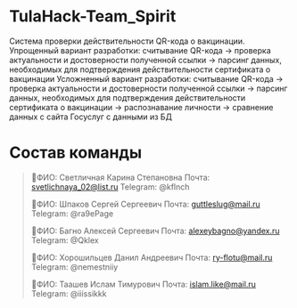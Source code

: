 # TulaHack-Team_Spirit

Система проверки действительности QR-кода о вакцинации. 
Упрощенный вариант разработки: считывание QR-кода -> проверка актуальности и достоверности полученной ссылки -> парсинг данных, необходимых для подтверждения действительности сертификата о вакцинации 
Усложненный вариант разработки: считывание QR-кода -> проверка актуальности и достоверности полученной ссылки -> парсинг данных, необходимых для подтверждения действительности сертификата о вакцинации -> распознавание личности -> сравнение данных с сайта Госуслуг с данными из БД

# Состав команды

> 👤ФИО: Светличная Карина Степановна
> Почта: svetlichnaya_02@list.ru
> Telegram: @kflnch
>
> 👤ФИО: Шпаков Сергей Сергеевич
> Почта: guttleslug@mail.ru
> Telegram: @ra9ePage
> 
> 👤ФИО: Багно Алексей Сергеевич
> Почта: alexeybagno@yandex.ru
> Telegram: @Qklex
>
> 👤ФИО: Хорошильцев Данил Андреевич
> Почта: ry-flotu@mail.ru
> Telegram: @nemestniiy
>
> 👤ФИО: Таашев Ислам Тимурович
> Почта: islam.like@mail.ru
> Telegram: @iiissikkk
